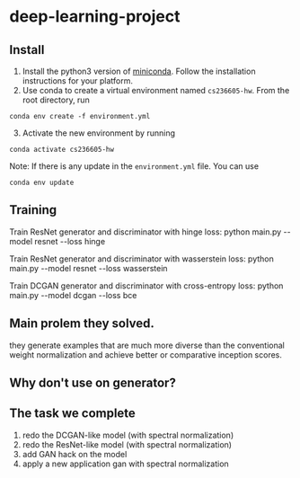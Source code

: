 # deep-learning-project

## Install
1. Install the python3 version of [miniconda](https://docs.conda.io/en/latest/miniconda.html). Follow the installation instructions for your platform.
2. Use conda to create a virtual environment named `cs236605-hw`. From the root directory, run
```
conda env create -f environment.yml
```

3. Activate the new environment by running
```
conda activate cs236605-hw
```
Note: If there is any update in the `environment.yml` file. You can use
```
conda env update
```
## Training
Train ResNet generator and discriminator with hinge loss: python main.py --model resnet --loss hinge

Train ResNet generator and discriminator with wasserstein loss: python main.py --model resnet --loss wasserstein

Train DCGAN generator and discriminator with cross-entropy loss: python main.py --model dcgan --loss bce

## Main prolem they solved.
they generate examples that are much more diverse than the conventional weight normalization and achieve better or comparative inception scores.

## Why don't use on generator?

## The task we complete
1. redo the DCGAN-like model (with spectral normalization)
2. redo the ResNet-like model (with spectral normalization)
3. add GAN hack on the model
4. apply a new application gan with spectral normalization
